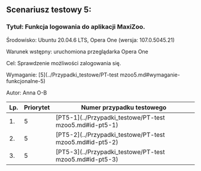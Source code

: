 ## Scenariusz testowy 5:

### Tytuł: Funkcja logowania do aplikacji MaxiZoo.

Środowisko: Ubuntu 20.04.6 LTS, Opera One (wersja: 107.0.5045.21)

Warunek wstępny: uruchomiona przeglądarka Opera One

Cel: Sprawdzenie możliwości zalogowania się.

Wymaganie: [5](../Przypadki_testowe/PT-test mzoo5.md#wymaganie-funkcjonalne-5)

Autor: Anna O-B


| Lp. | Priorytet | Numer przypadku testowego|
| --- | ---------- | ------------ |
| 1.  | 5 | [PT5-1](../Przypadki_testowe/PT-test mzoo5.md#id-pt5-1) | 
| 2.  | 5 | [PT5-2](../Przypadki_testowe/PT-test mzoo5.md#id-pt5-2) |
| 3.  | 5 | [PT5-3](../Przypadki_testowe/PT-test mzoo5.md#id-pt5-3) | 
